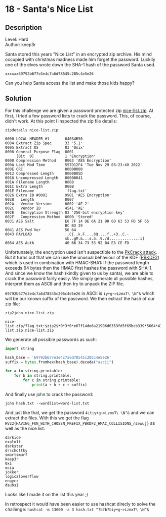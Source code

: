 # 18 - Santa's Nice List

## Description

Level: Hard<br/>
Author: keep3r

Santa stored this years "Nice List" in an encrypted zip archive. His mind occupied with christmas madness made him
forget the password. Luckily one of the elves wrote down the SHA-1 hash of the password Santa used.

```
xxxxxx69792b677e3e4c7a6d78545c205c4e5e26
```

Can you help Santa access the list and make those kids happy?

## Solution

For this challenge we are given a password protected zip [nice-list.zip](nice-list.zip). At first, I tried a few
password lists to crack the password. This, of course, didn't work. At this point I inspected the zip file details:

```
zipdetails nice-list.zip

0000 LOCAL HEADER #1       04034B50
0004 Extract Zip Spec      33 '5.1'
0005 Extract OS            03 'Unix'
0006 General Purpose Flag  0001
     [Bit  0]              1 'Encryption'
0008 Compression Method    0063 'AES Encryption'
000A Last Mod Time         557D12F4 'Tue Nov 29 03:23:40 2022'
000E CRC                   00000000
0012 Compressed Length     0000005D
0016 Uncompressed Length   00000041
001A Filename Length       0008
001C Extra Length          000B
001E Filename              'flag.txt'
0026 Extra ID #0001        9901 'AES Encryption'
0028   Length              0007
002A   Vendor Version      0002 'AE-2'
002C   Vendor ID           4541 'AE'
002E   Encryption Strength 03 '256-bit encryption key'
002F   Compression Method  0000 'Stored'
0031 AES Salt              E0 7F 14 DE 6A 21 90 6D 63 53 FD 5F 65
                           BC B3 39
0041 AES Pwd Ver           56 64
0043 PAYLOAD               ..C{..k.F....0Q....f..+3..C.-
                           sb..gM.&...s.b..9./d..............i]
0084 AES Auth              40 66 34 73 53 92 04 E3 CE FD
```

Unfortunately, the encryption used isn't suspectible to the [PkCrack
attack](https://www.unix-ag.uni-kl.de/~conrad/krypto/pkcrack.html). But it turns out that we can use the unusual
behaviour of the KDF ([PBKDF2](https://en.wikipedia.org/wiki/PBKDF2)) which is used in combination with HMAC-SHA1: If
the password length exceeds 64 bytes then the HMAC first hashes the password with SHA-1. And since we know the hash
(kindly given to us by santa), we are able to crack the password fairly easily. We simply generate all possible hashes,
interpret them as ASCII and then try to unpack the ZIP file.

`69792b677e3e4c7a6d78545c205c4e5e26` in ASCII is `iy+g~>LzmxT\ \N^&` which will be our known suffix of the password. We
then extract the hash of our zip file:

```shell
zip2john nice-list.zip

nice-list.zip/flag.txt:$zip2$*0*3*0*e07f14de6a21906d6353fd5f65bcb339*5664*41*e6f2437b18cd6bf346bab9beaa3051feba189a66c8d12b33e6d643c52d7362c9bb674d8626c119cb73146299db399b2f64e3edcfdaab8bc290fcfb9bcaccef695d*40663473539204e3cefd*$/zip2$:flag.txt:nice-list.zip:nice-list.zip
```

We generate all possible passwords as such:

```python
import string

hash_base = '69792b677e3e4c7a6d78545c205c4e5e26'
suffix = bytes.fromhex(hash_base).decode("ascii")

for a in string.printable:
    for b in string.printable:
        for c in string.printable:
            print(a + b + c + suffix)
```

And finally use john to crack the password:

```shell
john hash.txt --wordlist=word-list.txt
```

And just like that, we get the password `4Ltiy+g~>LzmxT\ \N^&` and we can extract the files. With this we get the flag
`HV22{HAVING_FUN_WITH_CHOSEN_PREFIX_PBKDF2_HMAC_COLLISIONS_nzvwuj}` as well as the nice list:

```
darkice
explo1t
darkstar
drschottky
smartsmurf
keep3r
0xi
mcia
jokker
logicaloverflow
engycz
daubsi
```

Looks like I made it on the list this year ;)

In retrospect it would have been easier to use hashcat direcly to solve the challenge:
`hashcat -m 13600 -a 3 hash.txt "?b?b?biy+g~>LzmxT\ \N^&`
